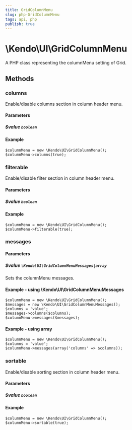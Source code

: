 ```yaml
---
title: GridColumnMenu
slug: php-GridColumnMenu
tags: api, php
publish: true
---
```


# \Kendo\UI\GridColumnMenu

A PHP class representing the columnMenu setting of Grid.


## Methods

### columns
Enable/disable columns section in column header menu.
#### Parameters

##### $value `boolean`



#### Example 
    $columnMenu = new \Kendo\UI\GridColumnMenu();
    $columnMenu->columns(true);

### filterable
Enable/disable filter section in column header menu.
#### Parameters

##### $value `boolean`



#### Example 
    $columnMenu = new \Kendo\UI\GridColumnMenu();
    $columnMenu->filterable(true);

### messages

#### Parameters

##### $value `\Kendo\UI\GridColumnMenuMessages|array`

Sets the columnMenu messages.


#### Example - using \Kendo\UI\GridColumnMenuMessages

    $columnMenu = new \Kendo\UI\GridColumnMenu();
    $messages = new \Kendo\UI\GridColumnMenuMessages();
    $columns = 'value';
    $messages->columns($columns);
    $columnMenu->messages($messages);

#### Example - using array

    $columnMenu = new \Kendo\UI\GridColumnMenu();
    $columns = 'value';
    $columnMenu->messages(array('columns' => $columns));

### sortable
Enable/disable sorting section in column header menu.
#### Parameters

##### $value `boolean`



#### Example 
    $columnMenu = new \Kendo\UI\GridColumnMenu();
    $columnMenu->sortable(true);

